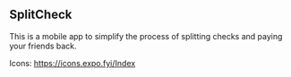 ## SplitCheck

This is a mobile app to simplify the process of splitting checks and paying your friends back.

Icons: https://icons.expo.fyi/Index